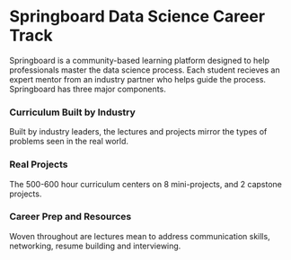 # Springboard Data Science Career Track
Springboard is a community-based learning platform designed to help professionals master the data science process.  Each student recieves an expert mentor from an industry partner who helps guide the process. Springboard has three major components.

### Curriculum Built by Industry
Built by industry leaders, the lectures and projects mirror the types of problems seen in the real world.

### Real Projects
The 500-600 hour curriculum centers on 8 mini-projects, and 2 capstone projects.

### Career Prep and Resources
Woven throughout are lectures mean to address communication skills, networking, resume building and interviewing.
